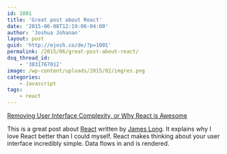 ```yaml
---
id: 1001
title: 'Great post about React'
date: '2015-06-08T12:19:06-04:00'
author: 'Joshua Johanan'
layout: post
guid: 'http://ejosh.co/de/?p=1001'
permalink: /2015/06/great-post-about-react/
dsq_thread_id:
    - '3831767012'
image: /wp-content/uploads/2015/02/imgres.png
categories:
    - Javascript
tags:
    - react
---
```


[Removing User Interface Complexity, or Why React is Awesome](http://jlongster.com/Removing-User-Interface-Complexity,-or-Why-React-is-Awesome)

This is a great post about [React](https://facebook.github.io/react/) written by [James Long](http://jlongster.com/). It explains why I love React better than I could myself. React makes thinking about your user interface incredibly simple. Data flows in and is rendered.